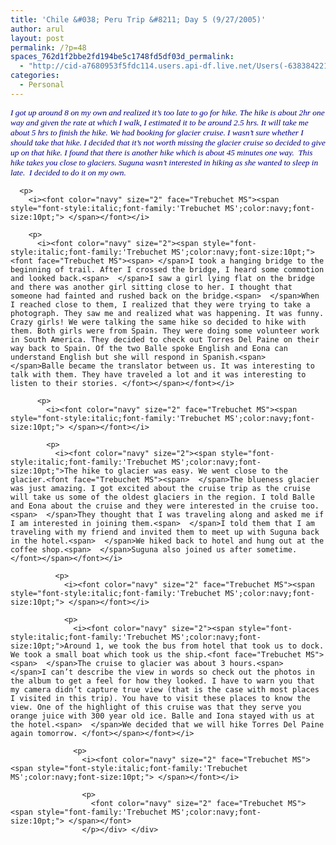 ```yaml
---
title: 'Chile &#038; Peru Trip &#8211; Day 5 (9/27/2005)'
author: arul
layout: post
permalink: /?p=48
spaces_762d1f2bbe2fd194be5c1748fd5df03d_permalink:
  - "http://cid-a7680953f5fdc114.users.api-df.live.net/Users(-6383842215583694572)/Blogs('A7680953F5FDC114!113')/Entries('A7680953F5FDC114!467')?authkey=NzXxYOsM*PI%24"
categories:
  - Personal
---
```

<div id="msgcns!A7680953F5FDC114!467" class="bvMsg">
  <div>
    <p>
      <i><font color="navy" size="2"><span style="font-style:italic;font-family:'Trebuchet MS';color:navy;font-size:10pt;">I got up around 8 on my own and realized it’s too late to go for hike. The hike is about 2hr one way and given the rate at which I walk, I estimated it to be around 2.5 hrs. It will take me about 5 hrs to finish the hike. We had booking for glacier cruise. I wasn’t sure whether I should take that hike. I decided that it’s not worth missing the glacier cruise so decided to give up on that hike. I found that there is another hike which is about 45 minutes one way.<font face="Trebuchet MS"><span>  </span>This hike takes you close to glaciers. Suguna wasn’t interested in hiking as she wanted to sleep in late.<span>  </span>I decided to do it on my own.</font></span></font></i> 
      
      <p>
        <i><font color="navy" size="2" face="Trebuchet MS"><span style="font-style:italic;font-family:'Trebuchet MS';color:navy;font-size:10pt;"> </span></font></i> 
        
        <p>
          <i><font color="navy" size="2"><span style="font-style:italic;font-family:'Trebuchet MS';color:navy;font-size:10pt;"><font face="Trebuchet MS"><span> </span>I took a hanging bridge to the beginning of trail. After I crossed the bridge, I heard some commotion and looked back.<span>  </span>I saw a girl lying flat on the bridge and there was another girl sitting close to her. I thought that someone had fainted and rushed back on the bridge.<span>  </span>When I reached close to them, I realized that they were trying to take a photograph. They saw me and realized what was happening. It was funny. Crazy girls! We were talking the same hike so decided to hike with them. Both girls were from Spain. They were doing some volunteer work in South America. They decided to check out Torres Del Paine on their way back to Spain. Of the two Balle spoke English and Eona can understand English but she will respond in Spanish.<span>  </span>Balle became the translator between us. It was interesting to talk with them. They have traveled a lot and it was interesting to listen to their stories. </font></span></font></i> 
          
          <p>
            <i><font color="navy" size="2" face="Trebuchet MS"><span style="font-style:italic;font-family:'Trebuchet MS';color:navy;font-size:10pt;"> </span></font></i> 
            
            <p>
              <i><font color="navy" size="2"><span style="font-style:italic;font-family:'Trebuchet MS';color:navy;font-size:10pt;">The hike to glacier was easy. We went close to the glacier.<font face="Trebuchet MS"><span>  </span>The blueness glacier was just amazing. I got excited about the cruise trip as the cruise will take us some of the oldest glaciers in the region. I told Balle and Eona about the cruise and they were interested in the cruise too.<span>  </span>They thought that I was traveling along and asked me if I am interested in joining them.<span>  </span>I told them that I am traveling with my friend and invited them to meet up with Suguna back in the hotel.<span>  </span>We hiked back to hotel and hung out at the coffee shop.<span>  </span>Suguna also joined us after sometime. </font></span></font></i> 
              
              <p>
                <i><font color="navy" size="2" face="Trebuchet MS"><span style="font-style:italic;font-family:'Trebuchet MS';color:navy;font-size:10pt;"> </span></font></i> 
                
                <p>
                  <i><font color="navy" size="2"><span style="font-style:italic;font-family:'Trebuchet MS';color:navy;font-size:10pt;">Around 1, we took the bus from hotel that took us to dock. We took a small boat which took us the ship.<font face="Trebuchet MS"><span>  </span>The cruise to glacier was about 3 hours.<span>  </span>I can’t describe the view in words so check out the photos in the album to get a feel for how they looked. I have to warn you that my camera didn’t capture true view (that is the case with most places I visited in this trip). You have to visit these places to know the view. One of the highlight of this cruise was that they serve you orange juice with 300 year old ice. Balle and Iona stayed with us at the hotel.<span>  </span>We decided that we will hike Torres Del Paine again tomorrow. </font></span></font></i> 
                  
                  <p>
                    <i><font color="navy" size="2" face="Trebuchet MS"><span style="font-style:italic;font-family:'Trebuchet MS';color:navy;font-size:10pt;"> </span></font></i> 
                    
                    <p>
                      <font color="navy" size="2" face="Trebuchet MS"><span style="font-family:'Trebuchet MS';color:navy;font-size:10pt;"> </span></font>
                    </p></div> </div>